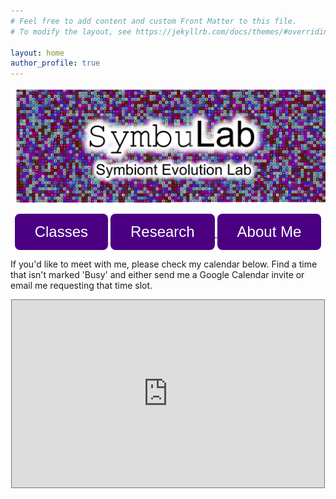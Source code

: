 ```yaml
---
# Feel free to add content and custom Front Matter to this file.
# To modify the layout, see https://jekyllrb.com/docs/themes/#overriding-theme-defaults

layout: home
author_profile: true
---
```


<p style="text-align: center;"><img src="/SymbuLab.png"></p>

<p style="text-align: center;"><a href="/Classes"><button style="background-color:#4B0082;border-radius: 8px;font-size: 24px;border: none;color: white;padding: 15px 32px;text-align: center;" type="button">Classes</button></a>
<a href="/Research"><button style="background-color:#4B0082;border-radius: 8px;font-size: 24px;border: none;color: white;padding: 15px 32px;text-align: center;" type="button">Research</button> </a>
<a href="/About"><button style="background-color:#4B0082;border-radius: 8px;font-size: 24px;border: none;color: white;padding: 15px 32px;text-align: center;" type="button">About Me</button></a> </p>

If you'd like to meet with me, please check my calendar below. Find a time that isn't marked 'Busy' and either send me a Google Calendar invite or email me requesting that time slot.

<p style="text-align: center;">
<iframe src="https://calendar.google.com/calendar/embed?height=300&amp;wkst=1&amp;bgcolor=%23ffffff&amp;ctz=America%2FChicago&amp;src=dm9zdGluYXJAY2FybGV0b24uZWR1&amp;color=%23039BE5&amp;showDate=1&amp;mode=WEEK&amp;showCalendars=0&amp;showTabs=0&amp;showPrint=0" style="border:solid 1px #777" width="500" height="300" frameborder="0" scrolling="no"></iframe></p>